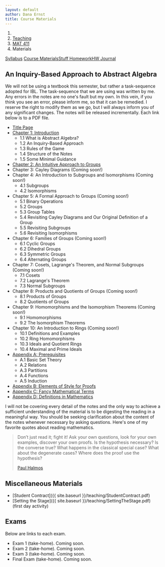 ```yaml
---
layout: default
author: Dana Ernst
title: Course Materials
---
```


<ol class="breadcrumb">
  <li><a href="/"><i class="fa fa-home"></i></a></li>
  <li><a href="/teaching/">Teaching</a></li>
  <li><a href="/teaching/mat411f16">MAT 411</a></li>
  <li class="active">Materials</li>
</ol>

<div class="row">
<div class="col-xs-12">
<div class="btn-group btn-group-justified">
<a class="btn btn-default btn-success" href="{{site.baseurl}}/teaching/mat411f16/syllabus/">Syllabus</a>
<a class="btn btn-default btn-primary" href="{{site.baseurl}}/teaching/mat411f16/materials/">
<span class="hidden-xs">Course Materials</span><span class="visible-xs">Stuff</span>
</a>
<a class="btn btn-default btn-warning" href="{{site.baseurl}}/teaching/mat411f16/homework/">
<span class="hidden-xs">Homework</span><span class="visible-xs">HW</span>
</a>
<a class="btn btn-default btn-info" href="{{site.baseurl}}/teaching/mat411f16/journal/">Journal</a>
</div>
</div>
</div>

## An Inquiry-Based Approach to Abstract Algebra ##

We will not be using a textbook this semester, but rather a task-sequence adopted for IBL.  The task-sequence that we are using was written by me.  Any errors in the notes are no one's fault but my own.  In this vein, if you think you see an error, please inform me, so that it can be remedied.  I reserve the right to modify them as we go, but I will always inform you of any significant changes.  The notes will be released incrementally.  Each link below is to a PDF file.

- [Title Page]({{site.baseurl}}/teaching/mat411f16/TitlePage.pdf)
- [Chapter 1: Introduction]({{site.baseurl}}/teaching/mat411f16/Introduction.pdf)
    - 1.1 What is Abstract Algebra?
    - 1.2 An Inquiry-Based Approach
    - 1.3 Rules of the Game
    - 1.4 Structure of the Notes
    - 1.5 Some Minimal Guidance
- [Chapter 2: An Intuitive Approach to Groups]({{site.baseurl}}/teaching/mat411f16/IntuitiveGroups.pdf)
- Chapter 3: Cayley Diagrams (Coming soon!)
- Chapter 4: An Introduction to Subgroups and Isomorphisms (Coming soon!)
    - 4.1 Subgroups
    - 4.2 Isomorphisms
- Chapter 5: A Formal Approach to Groups (Coming soon!)
    - 5.1 Binary Operations
    - 5.2 Groups
    - 5.3 Group Tables
    - 5.4 Revisiting Cayley Diagrams and Our Original Definition of a Group
    - 5.5 Revisiting Subgroups
    - 5.6 Revisiting Isomorphisms
- Chapter 6: Families of Groups (Coming soon!)
    - 6.1 Cyclic Groups
    - 6.2 Dihedral Groups
    - 6.3 Symmetric Groups
    - 6.4 Alternating Groups
- Chapter 7: Cosets, Lagrange's Theorem, and Normal Subgroups (Coming soon!)
    - 7.1 Cosets
    - 7.2 Lagrange's Theorem
    - 7.3 Normal Subgroups
- Chapter 8: Products and Quotients of Groups (Coming soon!)
    - 8.1 Products of Groups
    - 8.2 Quotients of Groups
- Chapter 9: Homomorphisms and the Isomorphism Theorems (Coming soon!)
    - 9.1 Homomorphisms
    - 9.2 The Isomorphism Theorems
- Chapter 10: An Introduction to Rings (Coming soon!)
    - 10.1 Definitions and Examples
    - 10.2 Ring Homomorphisms
    - 10.3 Ideals and Quotient Rings
    - 10.4 Maximal and Prime Ideals
- [Appendix A: Prerequisites]({{site.baseurl}}/teaching/mat411f16/Prerequisites.pdf)
    - A.1 Basic Set Theory
    - A.2 Relations
    - A.3 Partitions
    - A.4 Functions
    - A.5 Induction
- [Appendix B: Elements of Style for Proofs]({{site.baseurl}}/teaching/mat411f16/ElementsOfStyle.pdf)
- [Appendix C: Fancy Mathematical Terms]({{site.baseurl}}/teaching/mat411f16/FancyMathematicalTerms.pdf)
- [Appendix D: Definitions in Mathematics]({{site.baseurl}}/teaching/mat411f16/Definitions.pdf)

I will not be covering every detail of the notes and the only way to achieve a sufficient understanding of the material is to be digesting the reading in a meaningful way.  You should be seeking clarification about the content of the notes whenever necessary by asking questions.  Here's one of my favorite quotes about reading mathematics.

<blockquote>
  <p>Don’t just read it; fight it! Ask your own questions, look for your own examples, discover your own proofs. Is the hypothesis necessary? Is the converse true? What happens in the classical special case? What about the degenerate cases? Where does the proof use the hypothesis?</p>
  <footer><a href="http://en.wikipedia.org/wiki/Paul_Halmos">Paul Halmos</a></footer>
</blockquote>

## Miscellaneous Materials ##
- [Student Contract]({{ site.baseurl }}/teaching/StudentContract.pdf)
- [Setting the Stage]({{ site.baseurl }}/teaching/SettingTheStage.pdf) (first day activity)

## Exams ##
Below are links to each exam.

- Exam 1 (take-home). Coming soon.
- Exam 2 (take-home). Coming soon.
- Exam 3 (take-home). Coming soon.
- Final Exam (take-home). Coming soon.
<!--
- [Exam 1 (take-home)]({{site.baseurl}}/teaching/mat411f16/411Exam1-Home.pdf) (PDF). If you are interested in using LaTeX to type up your solutions, contact me and I will send you a link to the source file of the exam. (Due Wednesday, February 24)
- [Exam 2 (take-home)]({{site.baseurl}}/teaching/mat411f16/411Exam2-Home.pdf) (PDF). If you are interested in using LaTeX to type up your solutions, contact me and I will send you a link to the source file of the exam. For the last question, you will need the following pictures of quilts that correspond to group tables for groups of order 8. (Due Monday, April 4)
    - [Quilt 1]({{site.baseurl}}/teaching/mat411f16/Quilt1.JPG)
    - [Quilt 2]({{site.baseurl}}/teaching/mat411f16/Quilt2.JPG)
    - [Quilt 3]({{site.baseurl}}/teaching/mat411f16/Quilt3.JPG)
    - [Quilt 4]({{site.baseurl}}/teaching/mat411f16/Quilt4.JPG)
    - [Quilt 5]({{site.baseurl}}/teaching/mat411f16/Quilt5.JPG)
- [Exam 3 (take-home)]({{site.baseurl}}/teaching/mat411f16/411Exam3-Home.pdf) (PDF). If you are interested in using LaTeX to type up your solutions, contact me and I will send you a link to the source file of the exam. (Due Wednesday, April 27)
- [Final Exam (take-home)]({{site.baseurl}}/teaching/mat411f16/411ExamFinal-Home.pdf) (PDF). If you are interested in using LaTeX to type up your solutions, contact me and I will send you a link to the source file of the exam. (Due by 5pm on Thursday, May 12) -->
